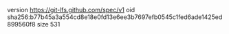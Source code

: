 version https://git-lfs.github.com/spec/v1
oid sha256:b77b45a3a554cd8e18e0fd13e6ee3b7697efb0545c1fed6ade1425ed899560f8
size 531
